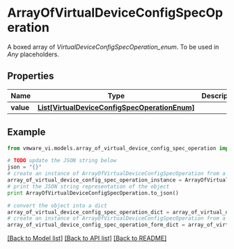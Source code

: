 # ArrayOfVirtualDeviceConfigSpecOperation

A boxed array of *VirtualDeviceConfigSpecOperation_enum*. To be used in *Any* placeholders. 

## Properties
Name | Type | Description | Notes
------------ | ------------- | ------------- | -------------
**value** | [**List[VirtualDeviceConfigSpecOperationEnum]**](VirtualDeviceConfigSpecOperationEnum.md) |  | 

## Example

```python
from vmware_vi.models.array_of_virtual_device_config_spec_operation import ArrayOfVirtualDeviceConfigSpecOperation

# TODO update the JSON string below
json = "{}"
# create an instance of ArrayOfVirtualDeviceConfigSpecOperation from a JSON string
array_of_virtual_device_config_spec_operation_instance = ArrayOfVirtualDeviceConfigSpecOperation.from_json(json)
# print the JSON string representation of the object
print ArrayOfVirtualDeviceConfigSpecOperation.to_json()

# convert the object into a dict
array_of_virtual_device_config_spec_operation_dict = array_of_virtual_device_config_spec_operation_instance.to_dict()
# create an instance of ArrayOfVirtualDeviceConfigSpecOperation from a dict
array_of_virtual_device_config_spec_operation_form_dict = array_of_virtual_device_config_spec_operation.from_dict(array_of_virtual_device_config_spec_operation_dict)
```
[[Back to Model list]](../README.md#documentation-for-models) [[Back to API list]](../README.md#documentation-for-api-endpoints) [[Back to README]](../README.md)


